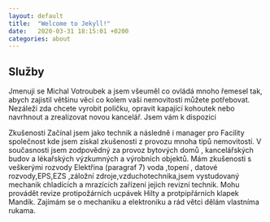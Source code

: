 ```yaml
---
layout: default
title:  "Welcome to Jekyll!"
date:   2020-03-31 18:15:01 +0200
categories: about
---
```


## Služby

Jmenuji se Michal Votroubek a jsem všeuměl co ovládá mnoho řemesel tak, abych zajistil většinu věcí co kolem vaší nemovitosti můžete potřebovat. Nezáleží zda chcete vyrobit poličku, opravit kapající kohoutek nebo navrhnout a zrealizovat novou kancelář. Jsem vám k dispozici

Zkušenosti
Začínal jsem jako technik a následně i  manager pro Facility společnost kde jsem získal zkušenosti z provozu mnoha tipů nemovitostí. V současnosti jsem zodpovědný za provoz bytových domů , kancelářských budov a lékařských výzkumných a výrobních objektů. Mám zkušenosti s veškerými rozvody Elektřina (paragraf 7) voda ,topení , datové rozvody,EPS,EZS ,záložní zdroje,vzduchotechnika,jsem vystudovaný mechanik chladících a mrazících zařízení jejich revizní technik. Mohu provádět revize protipožárních ucpávek Hilty a protpipřárních klapek Mandík. Zajímám se o mechaniku a elektroniku a rád větci dělám vlastníma rukama.

